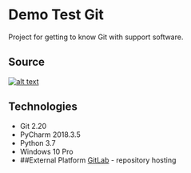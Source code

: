 # Demo Test Git
Project for getting to know Git with support software.
## Source
[![alt text](https://con.jaktestowac.pl/wp-content/uploads/brand/jaktestowac_small.png)](https://jaktestowac/git-dla-testerow.pl)
## Technologies
- Git 2.20
- PyCharm 2018.3.5
- Python 3.7
- Windows 10 Pro
- ##External Platform
[GitLab](https://gitlab.com) - repository hosting